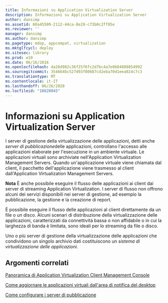 ```yaml
---
title: Informazioni su Application Virtualization Server
description: Informazioni su Application Virtualization Server
author: dansimp
ms.assetid: 60a45509-2112-44ca-8e28-c73b0c2ff85e
ms.reviewer: ''
manager: dansimp
ms.author: dansimp
ms.pagetype: mdop, appcompat, virtualization
ms.mktglfcycl: deploy
ms.sitesec: library
ms.prod: w10
ms.date: 06/16/2016
ms.openlocfilehash: da26d982c36f25f6fc2d7bc4a7e8684808854992
ms.sourcegitcommit: 354664bc527d93f80687cd2eba70d1eea024c7c3
ms.translationtype: MT
ms.contentlocale: it-IT
ms.lasthandoff: 06/26/2020
ms.locfileid: "10820045"
---
```

# Informazioni su Application Virtualization Server


I server di gestione della virtualizzazione delle applicazioni, detti anche *server di pubblicazione*delle applicazioni, controllano l'accesso alle applicazioni elaborate per l'esecuzione in un ambiente virtuale. Le applicazioni virtuali sono archiviate nell'Application Virtualization Management Servers. Quando un'applicazione virtuale viene chiamata dal client, il pacchetto dell'applicazione viene trasmesso al client dall'Application Virtualization Management Servers.

**Nota**  È anche possibile eseguire il flusso delle applicazioni ai client dai server di streaming Application Virtualization. I server di flusso non offrono alcuni dei servizi disponibili nei server di gestione, ad esempio la pubblicazione, la gestione e la creazione di report.

È possibile eseguire il flusso delle applicazioni al client direttamente da un file o un disco. Alcuni scenari di distribuzione della virtualizzazione delle applicazioni, caratterizzati da connettività bassa o non affidabile o in cui la larghezza di banda è limitata, sono ideali per lo streaming da file o disco.

 

Uno o più server di gestione della virtualizzazione delle applicazioni che condividono un singolo archivio dati costituiscono un *sistema di virtualizzazione delle applicazioni*.

## Argomenti correlati


[Panoramica di Application Virtualization Client Management Console](application-virtualization-client-management-console-overview.md)

[Come aggiornare le applicazioni virtuali dall'area di notifica del desktop](how-to-refresh-virtual-applications-from-the-desktop-notification-area.md)

[Come configurare i server di pubblicazione](how-to-set-up-publishing-servers.md)

 

 





